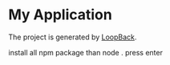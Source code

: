 # My Application

The project is generated by [LoopBack](http://loopback.io).

install all npm package 
than 
node .
press enter
